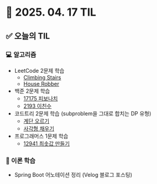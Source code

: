 # 📅 2025. 04. 17 TIL

## ✅ 오늘의 TIL

### 💻 알고리즘

- LeetCode 2문제 학습  
  - [Climbing Stairs](https://leetcode.com/problems/climbing-stairs/)
  - [House Robber](https://leetcode.com/problems/house-robber/)
- 백준 2문제 학습  
  - [17175 피보나치](https://www.acmicpc.net/problem/17175)  
  - [2193 이친수](https://www.acmicpc.net/problem/2193)
- 코드트리 2문제 학습 (subproblem을 그대로 합치는 DP 유형)  
  - [계단 오르기](https://www.codetree.ai/ko/trails/complete/curated-cards/challenge-climbing-stairs)  
  - [사각형 채우기](https://www.codetree.ai/ko/trails/complete/curated-cards/challenge-rectangle-fill)
- 프로그래머스 1문제 학습  
  - [12941 최솟값 만들기](https://school.programmers.co.kr/learn/courses/30/lessons/12941)

### 📘 이론 학습

- Spring Boot 어노테이션 정리 (Velog 블로그 포스팅)
